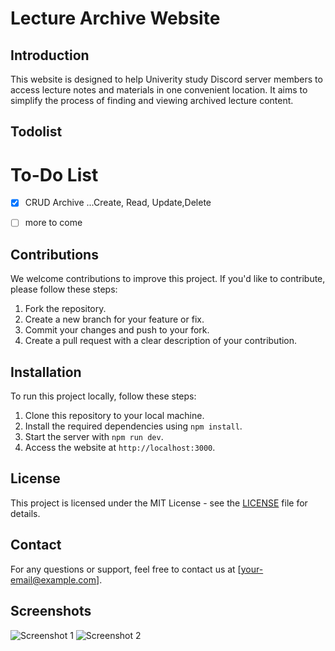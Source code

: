# Lecture Archive Website

## Introduction

This website is designed to help Univerity study Discord server members to access lecture notes and materials in one convenient location. It aims to simplify the process of finding and viewing archived lecture content.

## Todolist

# To-Do List

- [x] CRUD Archive ...Create, Read, Update,Delete
- [ ] more to come



## Contributions

We welcome contributions to improve this project. If you'd like to contribute, please follow these steps:

1. Fork the repository.
2. Create a new branch for your feature or fix.
3. Commit your changes and push to your fork.
4. Create a pull request with a clear description of your contribution.

## Installation

To run this project locally, follow these steps:

1. Clone this repository to your local machine.
2. Install the required dependencies using `npm install`.
3. Start the server with `npm run dev`.
4. Access the website at `http://localhost:3000`.

## License

This project is licensed under the MIT License - see the [LICENSE](LICENSE) file for details.

## Contact

For any questions or support, feel free to contact us at [your-email@example.com].

## Screenshots

![Screenshot 1](screenshots/screenshot1.png)
![Screenshot 2](screenshots/screenshot2.png)
